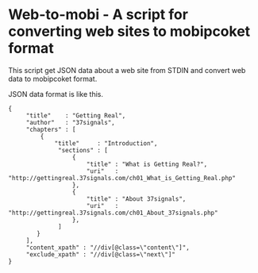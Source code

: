 # Web-to-mobi - A script for converting web sites to mobipcoket format

This script get JSON data about a web site from STDIN and convert web data to mobipcoket format.

JSON data format is like this.

    {
         "title"    : "Getting Real",
         "author"   : "37signals",
         "chapters" : [
             {
                 "title"     : "Introduction",
                  "sections" : [
                      {
                          "title" : "What is Getting Real?",
                          "uri"   : "http://gettingreal.37signals.com/ch01_What_is_Getting_Real.php"
                      },
                      {
                          "title" : "About 37signals",
                          "uri"   : "http://gettingreal.37signals.com/ch01_About_37signals.php"
                      },
                  ]
            }
         ],
         "content_xpath" : "//div[@class=\"content\"]",
         "exclude_xpath" : "//div[@class=\"next\"]"
    }
